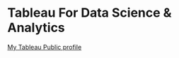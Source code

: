 # Tableau For Data Science & Analytics

[My Tableau Public profile](https://public.tableau.com/profile/vadrama)


